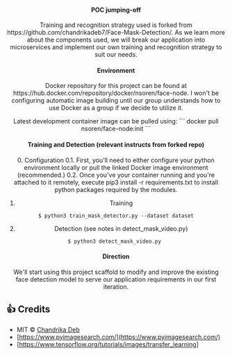 <div align= "center">
  <h4>POC jumping-off</h4>
  <p>Training and recognition strategy used is forked from https://github.com/chandrikadeb7/Face-Mask-Detection/.
  As we learn more about the components used, we will break our application into microservices and implement our own 
  training and recognition strategy to suit our needs.
  </p>
</div>
<div align= "center">
  <h4>Environment</h4>
  <p> Docker repository for this project can be found at https://hub.docker.com/repository/docker/nsoren/face-node. I won't be configuring automatic image building until our group understands how to use Docker as a group if we decide to utilize it.</p>
  <p>Latest development container image can be pulled using:
  ```
  docker pull nsoren/face-node:init
  ```
   </p>
</div>
<div align= "center">
  <h4>Training and Detection (relevant instructs from forked repo)</h4>
  <p> 
  0. Configuration
  0.1. 
  First, you'll need to either configure your python environment locally or pull the linked Docker image environment (recommended.)
  0.2. 
  Once you've your container running and you're attached to it remotely, execute pip3 install -r requirements.txt to install python packages required by the modules. 

  1. Training
  ```
  $ python3 train_mask_detector.py --dataset dataset
  ```
  2. Detection (see notes in detect_mask_video.py)
  ```
  $ python3 detect_mask_video.py 
  ```
  </p>
  <h4>Direction</h4>
  <p>
    We'll start using this project scaffold to modify and improve the existing face detection model to serve our application requirements in our first iteration.
  </p>

</div>

## :+1: Credits
* MIT © [Chandrika Deb](https://github.com/chandrikadeb7/Face-Mask-Detection/blob/master/LICENSE)
* [https://www.pyimagesearch.com/](https://www.pyimagesearch.com/)
* [https://www.tensorflow.org/tutorials/images/transfer_learning]
